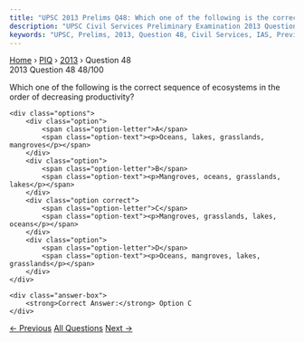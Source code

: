 ```yaml
---
title: "UPSC 2013 Prelims Q48: Which one of the following is the correct sequence of ecosys..."
description: "UPSC Civil Services Preliminary Examination 2013 Question 48 with options and answer"
keywords: "UPSC, Prelims, 2013, Question 48, Civil Services, IAS, Previous Year Questions"
---
```


<nav class="breadcrumb">
    <a href="../../">Home</a>
    <span>›</span>
    <a href="../">PIQ</a>
    <span>›</span>
    <a href="./">2013</a>
    <span>›</span>
    <span>Question 48</span>
</nav>

<div class="question-header">
    <div class="question-meta">
        <span class="year-badge">2013</span>
        <span class="question-number">Question 48</span>
        <span class="progress">48/100</span>
    </div>
    <div class="progress-bar">
        <div class="progress-fill" style="width: 48.0%"></div>
    </div>
</div>

<div class="question-content">
    <div class="question-text">
        <p>Which one of the following is the correct sequence of ecosystems in the order of decreasing productivity?</p>
    </div>
    
    <div class="options">
        <div class="option">
            <span class="option-letter">A</span>
            <span class="option-text"><p>Oceans, lakes, grasslands, mangroves</p></span>
        </div>
        <div class="option">
            <span class="option-letter">B</span>
            <span class="option-text"><p>Mangroves, oceans, grasslands, lakes</p></span>
        </div>
        <div class="option correct">
            <span class="option-letter">C</span>
            <span class="option-text"><p>Mangroves, grasslands, lakes, oceans</p></span>
        </div>
        <div class="option">
            <span class="option-letter">D</span>
            <span class="option-text"><p>Oceans, mangroves, lakes, grasslands</p></span>
        </div>
    </div>

    <div class="answer-box">
        <strong>Correct Answer:</strong> Option C
    </div>
</div>

<div class="question-nav">
    <a href="../q047-in-the-grasslands-trees-do-not-replace-the-grasses/" class="nav-btn prev">← Previous</a>
    <a href="../" class="nav-btn center">All Questions</a>
    <a href="../q049-contour-bunding-is-a-method-of-soil-conservation-u/" class="nav-btn next">Next →</a>
</div>
